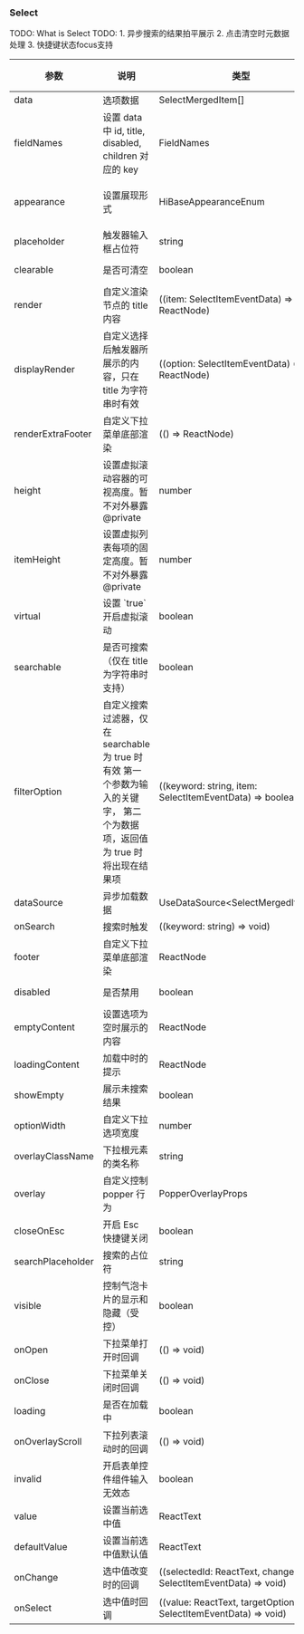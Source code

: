 ### Select

TODO: What is Select
TODO:
1\. 异步搜索的结果拍平展示
2\. 点击清空时元数据处理
3\. 快捷键状态focus支持

| 参数              | 说明                                                                                                                               | 类型                                                                | 可选值                        | 默认值 |
| ----------------- | ---------------------------------------------------------------------------------------------------------------------------------- | ------------------------------------------------------------------- | ----------------------------- | ------ |
| data              | 选项数据                                                                                                                           | SelectMergedItem\[]                                                 | -                             | -      |
| fieldNames        | 设置 data 中 id, title, disabled, children 对应的 key                                                                              | FieldNames                                                          | -                             | -      |
| appearance        | 设置展现形式                                                                                                                       | HiBaseAppearanceEnum                                                | "line" \| "filled" \| "unset" | -      |
| placeholder       | 触发器输入框占位符                                                                                                                 | string                                                              | -                             | -      |
| clearable         | 是否可清空                                                                                                                         | boolean                                                             | true \| false                 | true   |
| render            | 自定义渲染节点的 title 内容                                                                                                        | ((item: SelectItemEventData) => ReactNode)                          | -                             | -      |
| displayRender     | 自定义选择后触发器所展示的内容，只在 title 为字符串时有效                                                                          | ((option: SelectItemEventData) => ReactNode)                        | -                             | -      |
| renderExtraFooter | 自定义下拉菜单底部渲染                                                                                                             | (() => ReactNode)                                                   | -                             | -      |
| height            | 设置虚拟滚动容器的可视高度。暂不对外暴露&#xA;@private                                                                              | number                                                              | -                             | -      |
| itemHeight        | 设置虚拟列表每项的固定高度。暂不对外暴露&#xA;@private                                                                              | number                                                              | -                             | 40     |
| virtual           | 设置 \`true\` 开启虚拟滚动                                                                                                         | boolean                                                             | true \| false                 | true   |
| searchable        | 是否可搜索（仅在 title 为字符串时支持）                                                                                            | boolean                                                             | true \| false                 | -      |
| filterOption      | 自定义搜索过滤器，仅在 searchable 为 true 时有效&#xA;第一个参数为输入的关键字，&#xA;第二个为数据项，返回值为 true 时将出现在结果项 | ((keyword: string, item: SelectItemEventData) => boolean)           | -                             | -      |
| dataSource        | 异步加载数据                                                                                                                       | UseDataSource\<SelectMergedItem\[]>                                 | -                             | -      |
| onSearch          | 搜索时触发                                                                                                                         | ((keyword: string) => void)                                         | -                             | -      |
| footer            | 自定义下拉菜单底部渲染                                                                                                             | ReactNode                                                           | -                             | -      |
| disabled          | 是否禁用                                                                                                                           | boolean                                                             | true \| false                 | false  |
| emptyContent      | 设置选项为空时展示的内容                                                                                                           | ReactNode                                                           | -                             | -      |
| loadingContent    | 加载中时的提示                                                                                                                     | ReactNode                                                           | -                             | -      |
| showEmpty         | 展示未搜索结果                                                                                                                     | boolean                                                             | true \| false                 | -      |
| optionWidth       | 自定义下拉选项宽度                                                                                                                 | number                                                              | -                             | -      |
| overlayClassName  | 下拉根元素的类名称                                                                                                                 | string                                                              | -                             | -      |
| overlay           | 自定义控制 popper 行为                                                                                                             | PopperOverlayProps                                                  | -                             | -      |
| closeOnEsc        | 开启 Esc 快捷键关闭                                                                                                                | boolean                                                             | true \| false                 | -      |
| searchPlaceholder | 搜索的占位符                                                                                                                       | string                                                              | -                             | -      |
| visible           | 控制气泡卡片的显示和隐藏（受控）                                                                                                   | boolean                                                             | true \| false                 | -      |
| onOpen            | 下拉菜单打开时回调                                                                                                                 | (() => void)                                                        | -                             | -      |
| onClose           | 下拉菜单关闭时回调                                                                                                                 | (() => void)                                                        | -                             | -      |
| loading           | 是否在加载中                                                                                                                       | boolean                                                             | true \| false                 | -      |
| onOverlayScroll   | 下拉列表滚动时的回调                                                                                                               | (() => void)                                                        | -                             | -      |
| invalid           | 开启表单控件组件输入无效态                                                                                                         | boolean                                                             | true \| false                 | false  |
| value             | 设置当前选中值                                                                                                                     | ReactText                                                           | -                             | -      |
| defaultValue      | 设置当前选中值默认值                                                                                                               | ReactText                                                           | -                             | -      |
| onChange          | 选中值改变时的回调                                                                                                                 | ((selectedId: ReactText, changedItem: SelectItemEventData) => void) | -                             | -      |
| onSelect          | 选中值时回调                                                                                                                       | ((value: ReactText, targetOption: SelectItemEventData) => void)     | -                             | -      |
